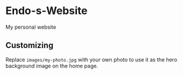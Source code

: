 # Endo-s-Website
My personal website

## Customizing

Replace `images/my-photo.jpg` with your own photo to use it as the hero
background image on the home page.
